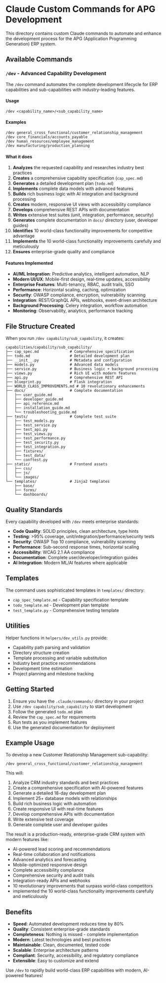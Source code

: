 # Claude Custom Commands for APG Development

This directory contains custom Claude commands to automate and enhance the development process for the APG (Application Programming Generation) ERP system.

## Available Commands

### `/dev` - Advanced Capability Development

The `/dev` command automates the complete development lifecycle for ERP capabilities and sub-capabilities with industry-leading features.

#### Usage
```
/dev <capability_name>/<sub_capability_name>
```

#### Examples
```
/dev general_cross_functional/customer_relationship_management
/dev core_financials/accounts_payable
/dev human_resources/employee_management
/dev manufacturing/production_planning
```

#### What it does

1. **Analyzes** the requested capability and researches industry best practices
2. **Creates** a comprehensive capability specification (`cap_spec.md`)
3. **Generates** a detailed development plan (`todo.md`)
4. **Implements** complete data models with advanced features
5. **Builds** rich business logic with AI integration and background processing
6. **Creates** modern, responsive UI views with accessibility compliance
7. **Develops** comprehensive REST APIs with documentation
8. **Writes** extensive test suites (unit, integration, performance, security)
9. **Generates** complete documentation in `docs/` directory (user, developer guides)
10. **Identifies** 10 world-class functionality improvements for competitive advantage
11. **Implements** the 10 world-class  functionality improvements carefully and meticulously
12. **Ensures** enterprise-grade quality and compliance

#### Features Implemented

- **AI/ML Integration**: Predictive analytics, intelligent automation, NLP
- **Modern UI/UX**: Mobile-first design, real-time updates, accessibility
- **Enterprise Features**: Multi-tenancy, RBAC, audit trails, SSO
- **Performance**: Horizontal scaling, caching, optimization
- **Security**: OWASP compliance, encryption, vulnerability scanning
- **Integration**: REST/GraphQL APIs, webhooks, event-driven architecture
- **Background Processing**: Celery integration, workflow automation
- **Monitoring**: Observability, analytics, performance tracking

## File Structure Created

When you run `/dev capability/sub_capability`, it creates:

```
capabilities/capability/sub_capability/
├── cap_spec.md              # Comprehensive specification
├── todo.md                  # Detailed development plan
├── __init__.py              # Metadata and configuration
├── models.py                # Advanced data models
├── service.py               # Business logic + background processing
├── views.py                 # Rich UI with modern features
├── api.py                   # Comprehensive REST API
├── blueprint.py             # Flask integration
├── WORLD_CLASS_IMPROVEMENTS.md # 10 revolutionary enhancements
├── docs/                    # Complete documentation
│   ├── user_guide.md
│   ├── developer_guide.md
│   ├── api_reference.md
│   ├── installation_guide.md
│   └── troubleshooting_guide.md
├── tests/                   # Complete test suite
│   ├── test_models.py
│   ├── test_service.py
│   ├── test_api.py
│   ├── test_views.py
│   ├── test_performance.py
│   ├── test_security.py
│   ├── test_integration.py
│   ├── fixtures/
│   ├── test_data/
│   └── conftest.py
├── static/                  # Frontend assets
│   ├── css/
│   ├── js/
│   └── images/
└── templates/               # Jinja2 templates
    ├── base/
    ├── forms/
    └── dashboards/
```

## Quality Standards

Every capability developed with `/dev` meets enterprise standards:

- **Code Quality**: SOLID principles, clean architecture, type hints
- **Testing**: >95% coverage, unit/integration/performance/security tests
- **Security**: OWASP Top 10 compliance, vulnerability scanning
- **Performance**: Sub-second response times, horizontal scaling
- **Accessibility**: WCAG 2.1 AA compliance
- **Documentation**: Complete user/developer/integration guides
- **AI Integration**: Modern ML/AI features where applicable

## Templates

The command uses sophisticated templates in `templates/` directory:

- `cap_spec_template.md` - Capability specification template
- `todo_template.md` - Development plan template
- `test_template.py` - Comprehensive testing template

## Utilities

Helper functions in `helpers/dev_utils.py` provide:

- Capability path parsing and validation
- Directory structure creation
- Template processing and variable substitution
- Industry best practice recommendations
- Development time estimation
- Project planning and milestone tracking

## Getting Started

1. Ensure you have the `.claude/commands/` directory in your project
2. Use `/dev capability/sub_capability` to start development
3. Follow the generated `todo.md` plan
4. Review the `cap_spec.md` for requirements
5. Run tests as you implement features
6. Use the generated documentation for deployment

## Example Usage

To develop a new Customer Relationship Management sub-capability:

```
/dev general_cross_functional/customer_relationship_management
```

This will:
1. Analyze CRM industry standards and best practices
2. Create a comprehensive specification with AI-powered features
3. Generate a detailed 18-day development plan
4. Implement 25+ database models with relationships
5. Build rich business logic with automation
6. Create responsive UI with real-time features
7. Develop comprehensive APIs with documentation
8. Write extensive test coverage
9. Generate complete user and developer guides

The result is a production-ready, enterprise-grade CRM system with modern features like:
- AI-powered lead scoring and recommendations
- Real-time collaboration and notifications
- Advanced analytics and forecasting
- Mobile-optimized responsive design
- Complete accessibility compliance
- Comprehensive security and audit trails
- Integration-ready APIs and webhooks
- 10 revolutionary improvements that surpass world-class competitors
- implemented the 10 world-class functionality improvements carefully and meticulously

## Benefits

- **Speed**: Automated development reduces time by 80%
- **Quality**: Consistent enterprise-grade standards
- **Completeness**: Nothing is missed - complete implementation
- **Modern**: Latest technologies and best practices
- **Maintainable**: Clean, documented, tested code
- **Scalable**: Enterprise architecture patterns
- **Compliant**: Security, accessibility, and regulatory compliance
- **Extensible**: Easy to customize and extend

Use `/dev` to rapidly build world-class ERP capabilities with modern, AI-powered features!
